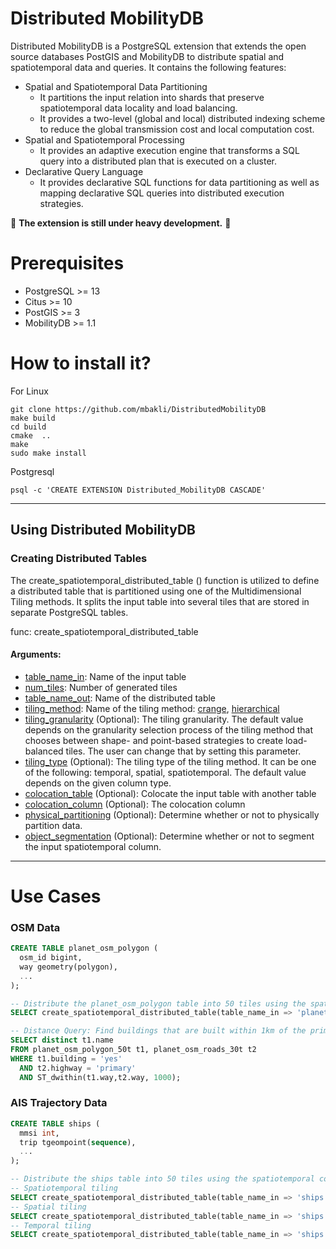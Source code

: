 # Distributed MobilityDB
Distributed MobilityDB is a PostgreSQL extension that extends the open source databases PostGIS and MobilityDB to distribute spatial and spatiotemporal data and queries. It contains the following features:
* Spatial and Spatiotemporal Data Partitioning
  * It partitions the input relation into shards that preserve spatiotemporal data locality and load balancing.
  * It provides a two-level (global and local) distributed indexing scheme to reduce the global transmission cost and local computation cost.
* Spatial and Spatiotemporal Processing
  * It provides an adaptive execution engine that transforms a SQL query into a distributed plan that is executed on a cluster.
* Declarative Query Language
  * It provides declarative SQL functions for data partitioning as well as mapping declarative SQL queries into distributed execution strategies.

🚧 **The extension is still under heavy development.** 🚧

# Prerequisites
- PostgreSQL >= 13
- Citus >= 10
- PostGIS >= 3
- MobilityDB >= 1.1

# How to install it?
For Linux

	git clone https://github.com/mbakli/DistributedMobilityDB
    make build
	cd build
	cmake  ..
	make
	sudo make install

Postgresql

	psql -c 'CREATE EXTENSION Distributed_MobilityDB CASCADE'

-----------------------------------------------------------------------------------------------------------------------
## Using Distributed MobilityDB

### Creating Distributed Tables

The create_spatiotemporal_distributed_table () function is utilized to define a distributed table that is partitioned using one of the Multidimensional Tiling methods. It splits the input table into several tiles that are stored in separate PostgreSQL tables.

func: create_spatiotemporal_distributed_table
#### Arguments:
- <ins>table_name_in</ins>: Name of the input table
- <ins>num_tiles</ins>: Number of generated tiles
- <ins>table_name_out</ins>: Name of the distributed table
- <ins>tiling_method</ins>: Name of the tiling method: <ins>crange</ins>, <ins>hierarchical</ins>
- <ins>tiling_granularity</ins> (Optional): The tiling granularity. The default value depends on the granularity selection process of the tiling method that chooses between shape- and point-based strategies to create load-balanced tiles. The user can change that by setting this parameter.
- <ins>tiling_type</ins> (Optional): The tiling type of the tiling method. It can be one of the following: temporal, spatial, spatiotemporal. The default value depends on the given column type.
- <ins>colocation_table</ins> (Optional): Colocate the input table with another table
- <ins>colocation_column</ins> (Optional): The colocation column
- <ins>physical_partitioning</ins> (Optional): Determine whether or not to physically partition data.
- <ins>object_segmentation</ins> (Optional): Determine whether or not to segment the input spatiotemporal column.
-----------------------------------------------------------------------------------------------------------------------
# Use Cases

### OSM Data
```sql
CREATE TABLE planet_osm_polygon (
  osm_id bigint,
  way geometry(polygon),
  ...
);

-- Distribute the planet_osm_polygon table into 50 tiles using the spatial column: geometry(polygon)
SELECT create_spatiotemporal_distributed_table(table_name_in => 'planet_osm_polygon', num_tiles =>50, table_name_out=>'planet_osm_polygon_50t', partitioning_method => 'crange');

-- Distance Query: Find buildings that are built within 1km of the primary highways.
SELECT distinct t1.name
FROM planet_osm_polygon_50t t1, planet_osm_roads_30t t2
WHERE t1.building = 'yes'
  AND t2.highway = 'primary'
  AND ST_dwithin(t1.way,t2.way, 1000);
```
### AIS Trajectory Data

```sql
CREATE TABLE ships (
  mmsi int,
  trip tgeompoint(sequence),
  ...
);

-- Distribute the ships table into 50 tiles using the spatiotemporal column: tgeompoint(sequence)
-- Spatiotemporal tiling
SELECT create_spatiotemporal_distributed_table(table_name_in => 'ships', num_tiles =>50, table_name_out=>'ships_50t', partitioning_method => 'crange', partitioning_type =>'spatiotemporal');
-- Spatial tiling
SELECT create_spatiotemporal_distributed_table(table_name_in => 'ships', num_tiles =>50, table_name_out=>'ships_50t', partitioning_method => 'crange', partitioning_type =>'spatial');
-- Temporal tiling
SELECT create_spatiotemporal_distributed_table(table_name_in => 'ships', num_tiles =>50, table_name_out=>'ships_50t', partitioning_method => 'crange', partitioning_type =>'temporal');
```